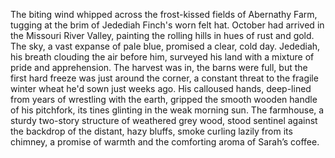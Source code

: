 The biting wind whipped across the frost-kissed fields of Abernathy Farm, tugging at the brim of Jedediah Finch's worn felt hat.  October had arrived in the Missouri River Valley, painting the rolling hills in hues of rust and gold.  The sky, a vast expanse of pale blue, promised a clear, cold day. Jedediah, his breath clouding the air before him, surveyed his land with a mixture of pride and apprehension.  The harvest was in, the barns were full, but the first hard freeze was just around the corner, a constant threat to the fragile winter wheat he'd sown just weeks ago.  His calloused hands, deep-lined from years of wrestling with the earth, gripped the smooth wooden handle of his pitchfork, its tines glinting in the weak morning sun. The farmhouse, a sturdy two-story structure of weathered grey wood, stood sentinel against the backdrop of the distant, hazy bluffs, smoke curling lazily from its chimney, a promise of warmth and the comforting aroma of Sarah’s coffee.
